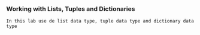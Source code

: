 ### Working with Lists, Tuples and Dictionaries

~~~
In this lab use de list data type, tuple data type and dictionary data type
~~~
